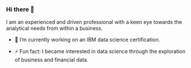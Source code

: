 ### Hi there 👋


I am an experienced and driven professional with a keen eye towards the analytical needs from within a business. 

- 🔭 I’m currently working on an IBM data science certification.

- ⚡ Fun fact: I became interested in data science through the exploration of business and financial data.

